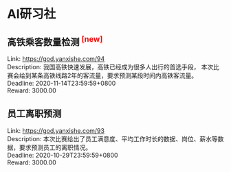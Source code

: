 # AI研习社



## 高铁乘客数量检测 <sup style="color:red">[new]<sup>  

Link: https://god.yanxishe.com/94  
Description: 我国高铁快速发展，高铁已经成为很多人出行的首选手段，  本次比赛会给到某条高铁线路2年的客流量，要求预测某段时间内高铁客流量。  
Deadline: 2020-11-14T23:59:59+0800  
Reward: 3000.00  


## 员工离职预测

Link: https://god.yanxishe.com/93  
Description: 本次比赛给出了员工满意度、平均工作时长的数据、岗位、薪水等数据，要求预测员工的离职情况。  
Deadline: 2020-10-29T23:59:59+0800  
Reward: 3000.00  

